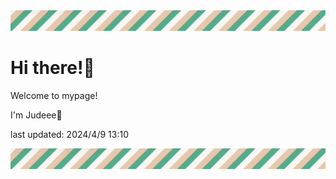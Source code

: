 <!-- Header image -->
<img src="./pokemon/pokemon_31.png" width="1000">

# Hi there!👋

Welcome to mypage!

I'm Judeee🐷

last updated: 2024/4/9 13:10

<!-- Footer image -->
<img src="./pokemon/pokemon_31.png" width="1000">
